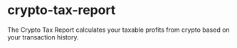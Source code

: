 # crypto-tax-report
The Crypto Tax Report calculates your taxable profits from crypto based on your transaction history.
